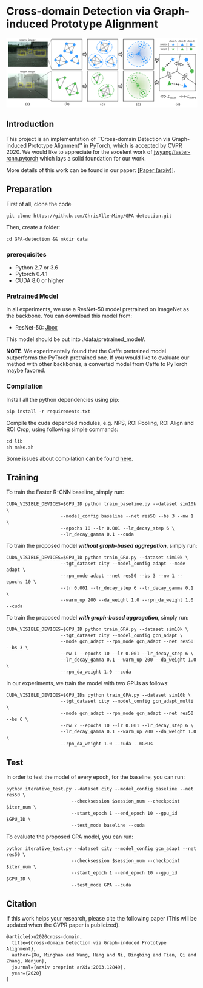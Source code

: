 # Cross-domain Detection via Graph-induced Prototype Alignment

<p align="center">
  <img src="docs/model.png" /> 
</p>

## Introduction

This project is an implementation of ``Cross-domain Detection via Graph-induced Prototype Alignment'' in PyTorch, which is accepted by CVPR 2020. 
We would like to appreciate for the excelent work of [jwyang/faster-rcnn.pytorch](https://github.com/jwyang/faster-rcnn.pytorch) which lays a solid foundation for our work.

More details of this work can be found in our paper: [[Paper (arxiv)]](https://arxiv.org/abs/2003.12849).

## Preparation

First of all, clone the code
```
git clone https://github.com/ChrisAllenMing/GPA-detection.git
```

Then, create a folder:
```
cd GPA-detection && mkdir data
```

### prerequisites

* Python 2.7 or 3.6
* Pytorch 0.4.1 
* CUDA 8.0 or higher

### Pretrained Model

In all experiments, we use a ResNet-50 model pretrained on ImageNet as the backbone. You can download this model from:

* ResNet-50: [Jbox](https://jbox.sjtu.edu.cn/l/H1Nwdz)

This model should be put into ./data/pretrained_model/.

**NOTE**. We experimentally found that the Caffe pretrained model outperforms the PyTorch pretrained one. 
If you would like to evaluate our method with other backbones, a converted model from Caffe to PyTorch maybe favored.

### Compilation

Install all the python dependencies using pip:
```
pip install -r requirements.txt
```

Compile the cuda depended modules, e.g. NPS, ROI Pooling, ROI Align and ROI Crop, using following simple commands:

```
cd lib
sh make.sh
```

Some issues about compilation can be found [here](https://github.com/jwyang/faster-rcnn.pytorch/issues).

## Training

To train the Faster R-CNN baseline, simply run:
```
CUDA_VISIBLE_DEVICES=$GPU_ID python train_baseline.py --dataset sim10k \
                    --model_config baseline --net res50 --bs 3 --nw 1 \
                    --epochs 10 --lr 0.001 --lr_decay_step 6 \
                    --lr_decay_gamma 0.1 --cuda
```

To train the proposed model ***without graph-based aggregation***, simply run:
```
CUDA_VISIBLE_DEVICES=$GPU_ID python train_GPA.py --dataset sim10k \
                    --tgt_dataset city --model_config adapt --mode adapt \
                    --rpn_mode adapt --net res50 --bs 3 --nw 1 --epochs 10 \
                    --lr 0.001 --lr_decay_step 6 --lr_decay_gamma 0.1 \
                    --warm_up 200 --da_weight 1.0 --rpn_da_weight 1.0 --cuda 
```
To train the proposed model ***with graph-based aggregation***, simply run:
```
CUDA_VISIBLE_DEVICES=$GPU_ID python train_GPA.py --dataset sim10k \
                    --tgt_dataset city --model_config gcn_adapt \
                    --mode gcn_adapt --rpn_mode gcn_adapt --net res50 --bs 3 \
                    --nw 1 --epochs 10 --lr 0.001 --lr_decay_step 6 \
                    --lr_decay_gamma 0.1 --warm_up 200 --da_weight 1.0 \
                    --rpn_da_weight 1.0 --cuda 
```
In our experiments, we train the model with two GPUs as follows:
```
CUDA_VISIBLE_DEVICES=$GPU_IDs python train_GPA.py --dataset sim10k \
                    --tgt_dataset city --model_config gcn_adapt_multi \
                    --mode gcn_adapt --rpn_mode gcn_adapt --net res50 --bs 6 \
                    --nw 2 --epochs 10 --lr 0.001 --lr_decay_step 6 \
                    --lr_decay_gamma 0.1 --warm_up 200 --da_weight 1.0 \
                    --rpn_da_weight 1.0 --cuda --mGPUs
```

## Test

In order to test the model of every epoch, for the baseline, you can run:
```
python iterative_test.py --dataset city --model_config baseline --net res50 \
                        --checksession $session_num --checkpoint $iter_num \
                        --start_epoch 1 --end_epoch 10 --gpu_id $GPU_ID \
                        --test_mode baseline --cuda
```
To evaluate the proposed GPA model, you can run:
```
python iterative_test.py --dataset city --model_config gcn_adapt --net res50 \
                        --checksession $session_num --checkpoint $iter_num \
                        --start_epoch 1 --end_epoch 10 --gpu_id $GPU_ID \
                        --test_mode GPA --cuda
```
## Citation


If this work helps your research, please cite the following paper (This will be updated when the CVPR paper is publicized).
```
@article{xu2020cross-domain,
  title={Cross-domain Detection via Graph-induced Prototype Alignment},
  author={Xu, Minghao and Wang, Hang and Ni, Bingbing and Tian, Qi and Zhang, Wenjun},
  journal={arXiv preprint arXiv:2003.12849},
  year={2020}
}
```